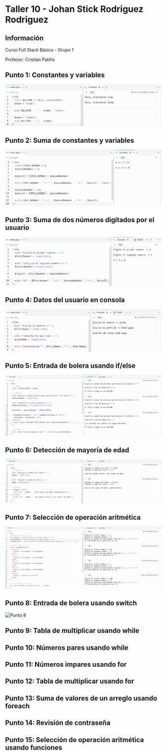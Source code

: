 <h1>Taller 10 - Johan Stick Rodriguez Rodriguez</h1>

<h2>Información</h2>
<p>Curso Full Stack Básico - Grupo 1</p>
<p>Profesor: Cristian Patiño</p>

<h2>Punto 1: Constantes y variables</h2>
<img src="./public/images/punto_1.png" alt="Punto 1">

<h2>Punto 2: Suma de constantes y variables</h2>
<img src="./public/images/punto_2.png" alt="Punto 2">

<h2>Punto 3: Suma de dos números digitados por el usuario</h2>
<img src="./public/images/punto_3.png" alt="Punto 3">

<h2>Punto 4: Datos del usuario en consola</h2>
<img src="./public/images/punto_4.png" alt="Punto 4">

<h2>Punto 5: Entrada de bolera usando if/else</h2>
<img src="./public/images/punto_5.png" alt="Punto 5">

<h2>Punto 6: Detección de mayoría de edad</h2>
<img src="./public/images/punto_6.png" alt="Punto 6">

<h2>Punto 7: Selección de operación aritmética</h2>
<img src="./public/images/punto_7.png" alt="Punto 7">

<h2>Punto 8: Entrada de bolera usando switch</h2>
<img src="./public/images/8.png" alt="Punto 8">

<h2>Punto 9: Tabla de multiplicar usando while</h2>
<h2>Punto 10: Números pares usando while</h2>
<h2>Punto 11: Números impares usando for</h2>
<h2>Punto 12: Tabla de multiplicar usando for</h2>
<h2>Punto 13: Suma de valores de un arreglo usando foreach</h2>
<h2>Punto 14: Revisión de contraseña</h2>
<h2>Punto 15: Selección de operación aritmética usando funciones</h2>
